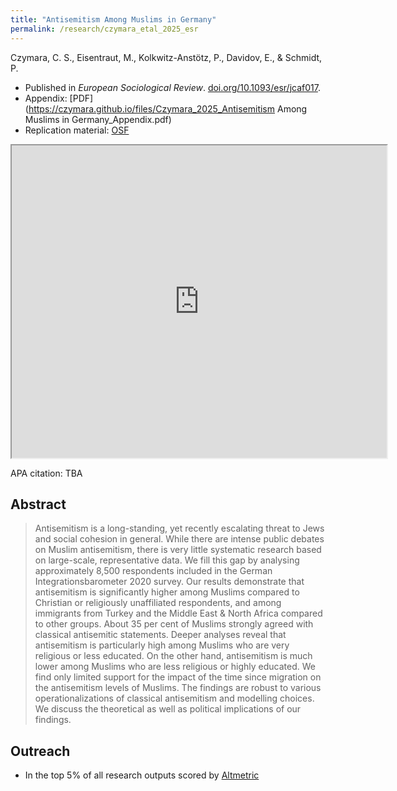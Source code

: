 ```yaml
---
title: "Antisemitism Among Muslims in Germany"
permalink: /research/czymara_etal_2025_esr
---
```

Czymara, C. S., Eisentraut, M., Kolkwitz-Anstötz, P., Davidov, E., & Schmidt, P.

- Published in *European Sociological Review*. [doi.org/10.1093/esr/jcaf017](https://doi.org/10.1093/esr/jcaf017).
- Appendix: [PDF](https://czymara.github.io/files/Czymara_2025_Antisemitism Among Muslims in Germany_Appendix.pdf)
- Replication material:  [OSF](https://osf.io/eqnw4/)

<iframe src="https://czymara.github.io/files/Czymara_2025_Antisemitism among Muslims in Germany.pdf" width="600" height="500"></iframe>

APA citation: TBA

Abstract
------
> Antisemitism is a long-standing, yet recently escalating threat to Jews and social cohesion in general. While there are intense public debates on Muslim antisemitism, there is very little systematic research based on large-scale, representative data. We fill this gap by analysing approximately 8,500 respondents included in the German Integrationsbarometer 2020 survey. Our results demonstrate that antisemitism is significantly higher among Muslims compared to Christian or religiously unaffiliated respondents, and among immigrants from Turkey and the Middle East & North Africa compared to other groups. About 35 per cent of Muslims strongly agreed with classical antisemitic statements. Deeper analyses reveal that antisemitism is particularly high among Muslims who are very religious or less educated. On the other hand, antisemitism is much lower among Muslims who are less religious or highly educated. We find only limited support for the impact of the time since migration on the antisemitism levels of Muslims. The findings are robust to various operationalizations of classical antisemitism and modelling choices. We discuss the theoretical as well as political implications of our findings.

Outreach
------
- In the top 5% of all research outputs scored by [Altmetric](https://oxfordjournals.altmetric.com/details/176702476)
